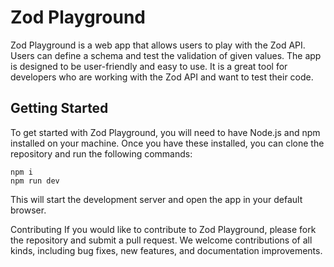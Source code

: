 # Zod Playground
Zod Playground is a web app that allows users to play with the Zod API. Users can define a schema and test the validation of given values. The app is designed to be user-friendly and easy to use. It is a great tool for developers who are working with the Zod API and want to test their code.

## Getting Started
To get started with Zod Playground, you will need to have Node.js and npm installed on your machine. Once you have these installed, you can clone the repository and run the following commands:

```
npm i
npm run dev
```
This will start the development server and open the app in your default browser.

Contributing
If you would like to contribute to Zod Playground, please fork the repository and submit a pull request. We welcome contributions of all kinds, including bug fixes, new features, and documentation improvements.
